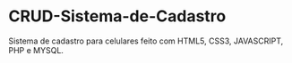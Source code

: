 # CRUD-Sistema-de-Cadastro
 Sistema de cadastro para celulares feito com HTML5, CSS3, JAVASCRIPT, PHP e MYSQL.
